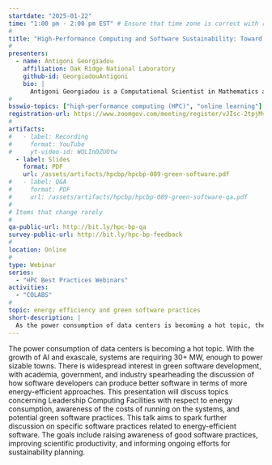 ```yaml
---
startdate: "2025-01-22"
time: "1:00 pm - 2:00 pm EST" # Ensure that time zone is correct with respect to standard/daylight time
#
title: "High-Performance Computing and Software Sustainability: Toward Green Software Development"
#
presenters:
  - name: Antigoni Georgiadou
    affiliation: Oak Ridge National Laboratory
    github-id: GeorgiadouAntigoni
    bio: |
      Antigoni Georgiadou is a Computational Scientist in Mathematics at the Oak Ridge National Laboratory in the Science Engagement Section, Algorithms & Performance Analysis (APA) Group. Dr. Georgiadou obtained her Ph.D. in Computational Mathematics from Florida State University, where she worked on optimization in stellar evolution applications. Before joining the APA Group, Antigoni Georgiadou was a postdoctoral research associate in OLCF’s Advanced Computing for Nuclear, Particles, & Astrophysics Group. Astrophysics applications and simulations motivate some of her research; collaborates with scientists across domains to optimize performance and requirements of applications on OLCF supercomputers. Dr. Georgiadou is the task lead of the Uncertainty Quantification Working Group in the Science Engagement section and has been supporting INCITE, ECP, and CAAR projects for current and emerging GPU-accelerated systems at the OLCF. Dr. Georgiadou has served as chair of the SC workshop on "Enabling Predictive Science with Optimization and Uncertainty Quantification in HPC" taking place at SC'23 and SC'24. Since July 2023, she also serves as a member of the Fortran standards committee. 
#
bsswio-topics: ["high-performance computing (HPC)", "online learning"]
registration-url: https://www.zoomgov.com/meeting/register/vJIsc-2tpjMvHmDursdh-B6gqAbsiVBV7yk
#
artifacts:
#   - label: Recording
#     format: YouTube
#     yt-video-id: WQLInDZUOtw
  - label: Slides
    format: PDF
    url: /assets/artifacts/hpcbp/hpcbp-089-green-software.pdf
#   - label: Q&A
#     format: PDF
#     url: /assets/artifacts/hpcbp/hpcbp-089-green-software-qa.pdf
#
# Items that change rarely
#
qa-public-url: http://bit.ly/hpc-bp-qa
survey-public-url: http://bit.ly/hpc-bp-feedback
#
location: Online
#
type: Webinar
series:
  - "HPC Best Practices Webinars"
activities:
  - "COLABS"
#
topic: energy efficiency and green software practices
short-description: |
  As the power consumption of data centers is becoming a hot topic, there is a widespread interest in green software development. This presentation aims to spark discusion on how software developers can produce better software in terms of more energy efficient approaches. 
---
```

The power consumption of data centers is becoming a hot topic. With the growth of AI and exascale, systems are requiring 30+ MW, enough to power sizable towns. There is  widespread interest in green software development, with academia, government, and industry spearheading the discussion of how software developers can produce better software in terms of more energy-efficient approaches. This presentation will discuss topics concerning Leadership Computing Facilities with respect to energy consumption, awareness of the costs of running on the systems, and potential green software practices. This talk aims to spark further discussion on specific software practices related to energy-efficient software.  The goals include raising awareness of good software practices, improving scientific productivity, and informing ongoing efforts for sustainability planning.
